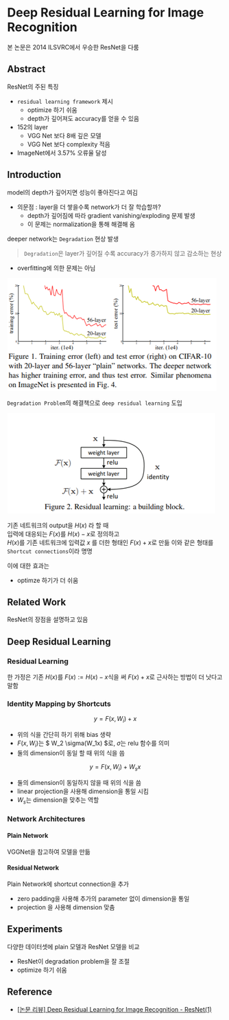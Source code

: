 # Deep Residual Learning for Image Recognition
본 논문은 2014 ILSVRC에서 우승한 ResNet을 다룸

## Abstract
ResNet의 주된 특징  

- `residual learning framework` 제시
    - optimize 하기 쉬움
    - depth가 깊어져도 accuracy를 얻을 수 있음
- 152의 layer
    - VGG Net 보다 8배 깊은 모델
    - VGG Net 보다 complexity 적음
- ImageNet에서 3.57% 오류율 달성

## Introduction
model의 depth가 깊어지면 성능이 좋아진다고 여김  
- 의문점 : layer을 더 쌓을수록 network가 더 잘 학습할까?
    - depth가 깊어짐에 따라 gradient vanishing/exploding 문제 발생
    - 이 문제는 normalization을 통해 해결해 옴

deeper network는 `Degradation` 현상 발생
> `Degradation`은 layer가 깊어질 수록 accuracy가 증가하지 않고 감소하는 현상
- overfitting에 의한 문제는 아님

<img src='image/error_rate.png'>

`Degradation Problem`의 해결책으로 `deep residual learning` 도입

<img src='image/residual.png'>

기존 네트워크의 output을 $H(x)$ 라 할 때  
입력에 대응되는 $F(x)$를 $H(x) - x$로 정의하고  
$H(x)$를 기존 네트워크에 입력값 $x$ 를 더한 형태인 $F(x) + x$로 만듦
이와 같은 형태를 `Shortcut connections`이라 명명  

이에 대한 효과는  
- optimze 하기가 더 쉬움

## Related Work
ResNet의 장점을 설명하고 있음

## Deep Residual Learning
### Residual Learning
한 가정은 기존 $H(x)$를 $F(x) := H(x) -x$식을 써 $F(x) + x$로 근사하는 방법이 더 낫다고 말함

### Identity Mapping by Shortcuts
$$ y = F(x, {W_i}) + x $$
- 위의 식을 간단히 하기 위해 bias 생략
- $F(x, {W_i})$는 $ W_2 \sigma(W_1x) $로, $\sigma$는 relu 함수를 의미
- 둘의 dimension이 동일 할 때 위의 식을 씀

$$ y = F(x, {W_i}) + W_sx $$
- 둘의 dimension이 동일하지 않을 때 위의 식을 씀
- linear projection을 사용해 dimension을 통일 시킴
- $W_s$는 dimension을 맞추는 역할

### Network Architectures
#### Plain Network
VGGNet을 참고하여 모델을 만듦

#### Residual Network
Plain Network에 shortcut connection을 추가
- zero padding을 사용해 추가의 parameter 없이 dimension을 통일
- projection 을 사용해 dimension 맞춤

## Experiments
다양한 데이터셋에 plain 모델과 ResNet 모델을 비교
- ResNet이 degradation problem을 잘 조절
- optimize 하기 쉬움

## Reference 
- [[논문 리뷰] Deep Residual Learning for Image Recognition - ResNet(1)](https://jxnjxn.tistory.com/22)